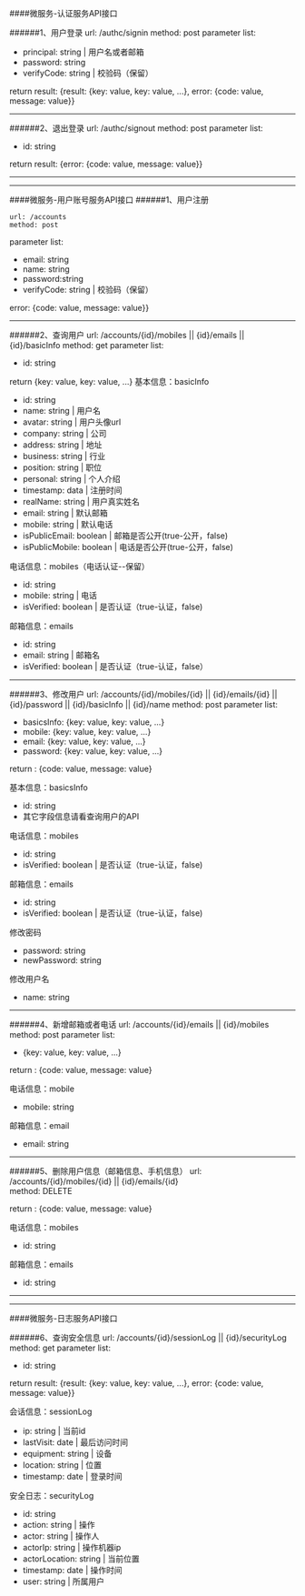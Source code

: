 ####微服务-认证服务API接口

######1、用户登录
	url: /authc/signin
	method: post
parameter list:

- principal: string		|	用户名或者邮箱
- password: string
- verifyCode: string		|	校验码（保留）

return result:	{result: {key: value, key: value, ...}, error: {code: value, message: value}}

- - - -
######2、退出登录
	url: /authc/signout	
	method: post
parameter list:

- id: string

return result:	{error: {code: value, message: value}}

- - - -
- - - -

####微服务-用户账号服务API接口
######1、用户注册

	url: /accounts	
	method: post
parameter list:

- email: string
- name: string
- password:string
- verifyCode: string		|	校验码（保留）


error: {code: value, message: value}}

- - - -

######2、查询用户
	url: /accounts/{id}/mobiles || {id}/emails || {id}/basicInfo
	method: get
parameter list:

- id: string

return {key: value, key: value, ...}
基本信息：basicInfo

- id: string
- name: string	|	用户名
- avatar: string	|	用户头像url
- company: string	|	公司
- address: string	|	地址
- business: string	|	行业
- position: string	|	职位
- personal: string	|	个人介绍
- timestamp: data	|	注册时间
- realName: string	|	用户真实姓名
- email: string		|	默认邮箱
- mobile: string	   |	默认电话
- isPublicEmail: boolean 	|	邮箱是否公开(true-公开，false)
- isPublicMobile: boolean	|	电话是否公开(true-公开，false)

电话信息：mobiles（电话认证--保留）

- id: string
- mobile: string	|	电话
- isVerified: boolean 		|		是否认证（true-认证，false)

邮箱信息：emails

- id: string
- email: string	|	邮箱名
- isVerified: boolean	|	是否认证（true-认证，false）

- - - -

######3、修改用户
	url: /accounts/{id}/mobiles/{id} || {id}/emails/{id} || {id}/password || {id}/basicInfo	|| {id}/name method: post
parameter list:

- basicsInfo: {key: value, key: value, ...}
- mobile: {key: value, key: value, ...}
- email: {key: value, key: value, ...}
- password: {key: value, key: value, ...}

return : {code: value, message: value}

基本信息：basicsInfo

- id: string
- 其它字段信息请看查询用户的API

电话信息：mobiles

- id: string
- isVerified: boolean 		|		是否认证（true-认证，false)

邮箱信息：emails

- id: string
- isVerified: boolean 		|		是否认证（true-认证，false)

修改密码

- password: string
- newPassword: string

修改用户名

- name: string

- - - -

######4、新增邮箱或者电话
	url: /accounts/{id}/emails || {id}/mobiles
	method: post
parameter list:

- {key: value, key: value, ...}

return : {code: value, message: value}

电话信息：mobile

- mobile: string

邮箱信息：email

- email: string

- - - -

######5、删除用户信息（邮箱信息、手机信息）
	url: /accounts/{id}/mobiles/{id} || {id}/emails/{id}  
	method: DELETE

return : {code: value, message: value}

电话信息：mobiles

- id: string

邮箱信息：emails

- id: string

- - - -
- - - -

####微服务-日志服务API接口

######6、查询安全信息
	url: /accounts/{id}/sessionLog	|| {id}/securityLog
	method: get
parameter list:

- id: string

return result:	{result: {key: value, key: value, ...}, error: {code: value, message: value}}

会话信息：sessionLog

- ip: string	|	当前id
- lastVisit: date	|	最后访问时间
- equipment: string		|	设备
- location: string		|	位置
- timestamp: date		|	登录时间

安全日志：securityLog

- id: string
- action: string	|	操作
- actor: string		|	操作人
- actorIp: string		|	操作机器ip
- actorLocation: string		|	当前位置
- timestamp: date		|	操作时间
- user: string		|	所属用户
